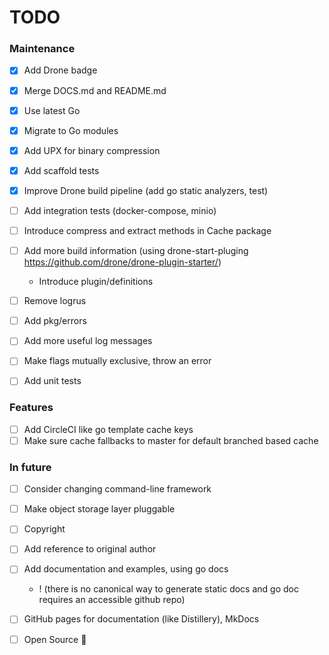 # TODO

### Maintenance

* [x] Add Drone badge
* [x] Merge DOCS.md and README.md
* [x] Use latest Go
* [x] Migrate to Go modules
* [x] Add UPX for binary compression

* [x] Add scaffold tests
* [x] Improve Drone build pipeline (add go static analyzers, test)

* [ ] Add integration tests (docker-compose, minio)

* [ ] Introduce compress and extract methods in Cache package
* [ ] Add more build information (using drone-start-pluging https://github.com/drone/drone-plugin-starter/)
    * Introduce plugin/definitions 
* [ ] Remove logrus
* [ ] Add pkg/errors
* [ ] Add more useful log messages
* [ ] Make flags mutually exclusive, throw an error

* [ ] Add unit tests

### Features

* [ ] Add CircleCI like go template cache keys
* [ ] Make sure cache fallbacks to master for default branched based cache

### In future

* [ ] Consider changing command-line framework
* [ ] Make object storage layer pluggable

* [ ] Copyright
* [ ] Add reference to original author
* [ ] Add documentation and examples, using go docs 
    * ! (there is no canonical way to generate static docs and go doc requires an accessible github repo)
* [ ] GitHub pages for documentation (like Distillery), MkDocs
* [ ] Open Source :tada:
